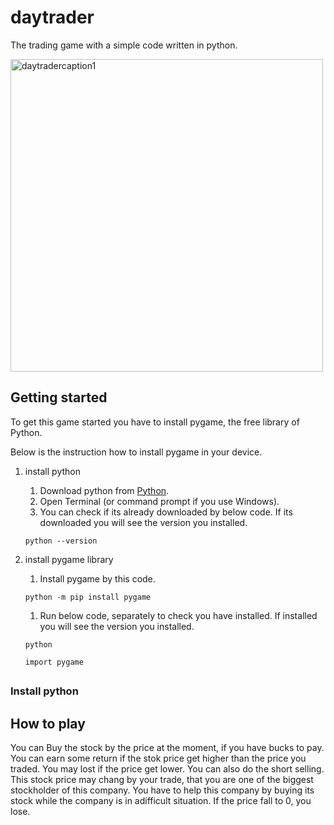 # daytrader
The trading game with a simple code written in python.

<img width="500" alt="daytradercaption1" src="https://user-images.githubusercontent.com/75876484/103157065-c5bba980-47f2-11eb-9e0c-81fd6094c924.png">

## Getting started
To get this game started you have to install pygame, the free library of Python.

Below is the instruction how to install pygame in your device.
1. install python
    1. Download python from [Python](https://www.python.org/downloads/).
    1. Open Terminal (or command prompt if you use Windows).
    1. You can check if its already downloaded by below code. If its downloaded you will see the version you installed.
    ~~~
    python --version
    ~~~
1. install pygame library
    1. Install pygame by this code.
    ~~~
    python -m pip install pygame
    ~~~
    1. Run below code, separately to check you have installed. If installed you will see the version you installed.
    ~~~
    python
    ~~~
    
    ~~~
    import pygame
    ~~~
    
##
### Install python



## How to play
You can Buy the stock by the price at the moment, if you have bucks to pay. You can earn some return if the stok price get higher than the price you traded. You may lost if the price get lower. You can also do the short selling.
This stock price may chang by your trade, that you are one of the biggest stockholder of this company. You have to help this company by buying its stock while the company is in adifficult situation. If the price fall to 0, you lose. 



